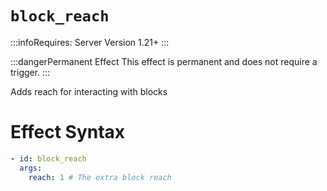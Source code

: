 # `block_reach`
:::infoRequires:
Server Version 1.21+
:::

:::dangerPermanent Effect
This effect is permanent and does not require a trigger.
:::

Adds reach for interacting with blocks
# Effect Syntax
```yaml
- id: block_reach
  args:
    reach: 1 # The extra block reach
```